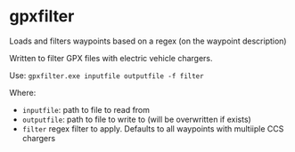 # gpxfilter

Loads and filters waypoints based on a regex (on the waypoint description)

Written to filter GPX files with electric vehicle chargers.

Use: `gpxfilter.exe inputfile outputfile -f filter`

Where:

- `inputfile`: path to file to read from
- `outputfile`: path to file to write to (will be overwritten if exists)
- `filter` regex filter to apply. Defaults to all waypoints with multiiple CCS chargers
